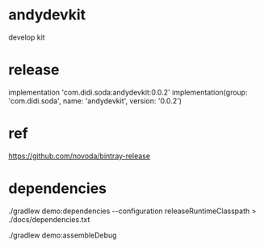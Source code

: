# andydevkit
develop kit

# release
implementation 'com.didi.soda:andydevkit:0.0.2'
implementation(group: 'com.didi.soda', name: 'andydevkit', version: '0.0.2')

# ref
https://github.com/novoda/bintray-release

# dependencies
./gradlew demo:dependencies --configuration releaseRuntimeClasspath > ./docs/dependencies.txt

./gradlew demo:assembleDebug